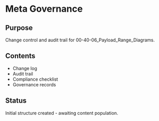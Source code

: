 # Meta Governance

## Purpose
Change control and audit trail for 00-40-06_Payload_Range_Diagrams.

## Contents
- Change log
- Audit trail
- Compliance checklist
- Governance records

## Status
Initial structure created - awaiting content population.
